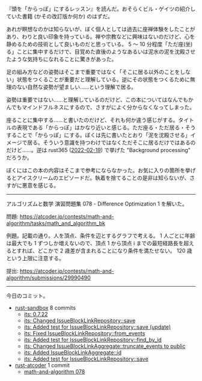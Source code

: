 『頭を「からっぽ」にするレッスン』を読んだ。おそらくビル・ゲイツの紹介していた書籍 (かその改訂版か何か) のはずだ。

あれが瞑想なのかは知らないが、ぼく個人としては過去に座禅体験をしたことがあり、わりと良い印象を持っている。禅や宗教などに興味はないのだけど、心を静めるための技術として良いものだと思っている。 5 〜 10 分程度「ただ座(坐)る」ことに集中するだけで、目覚めた直後のようなあるいは泥水の泥を沈殿させたような気持ちになれることに驚きがあった。

足の組み方などの姿勢はそこまで重要ではなく「そこに居る以外のことをしない」状態をつくることが重要だと理解している。逆にその状態をつくるために無理のない自然な姿勢が望ましい……という理解で居る。

姿勢は重要ではない……と理解しているのだけど、この本についてはなんでもかんでもマインドフルネスにするので、さすがによく分からなくなってしまった。

座ることに集中する……と書いたのだけど、それも何か違う感じがする。タイトルの表現である「からっぽ」はかなり近いと感じる。ただ座る・ただ居る・そうすることで「からっぽ」にする。ぼくは先に書いたとおり「泥を沈殿させる」イメージで居る。そういう意識を持つわけではなくただそこに居るだけではあるのだけど……。逆は rust365 ([2022-02-19]) で挙げた "Background processing" だろうか。

ぼくにはこの本の内容はそこまで参考にならなかった。お気に入りの箇所を挙げるとアイスクリームのエピソードだ。執着を捨てることの是非は知らないが、さすがに悪意を感じる。

---

アルゴリズムと数学 演習問題集  078 - Difference Optimization 1 を解いた。

問題: <https://atcoder.jp/contests/math-and-algorithm/tasks/math_and_algorithm_bk>

例題。記載の通り。人を頂点、条件を辺とするグラフで考える。 1 人ごとに年齢は最大でも 1 ずつしか増えないので、頂点 1 から頂点 i までの最短経路長を超えるとすれば、どこかで 2 歳差が含まれることになり条件を満たせない。 120 歳という上限に注意する。

提出: <https://atcoder.jp/contests/math-and-algorithm/submissions/29990490>

---

今日のコミット。

- [rust-sandbox](https://github.com/bouzuya/rust-sandbox) 8 commits
  - [its: 0.7.22](https://github.com/bouzuya/rust-sandbox/commit/69c4df1f6b0cd580ca00434697fe223b5b5ae188)
  - [its: Changed IssueBlockLinkRepository::save](https://github.com/bouzuya/rust-sandbox/commit/efbd1e882c19ac02be2ae15ba30d11bf9f8e44b9)
  - [its: Added test for IssueBlockLinkRepository::save (update)](https://github.com/bouzuya/rust-sandbox/commit/a8ed28d48aa822577fe03e0cbe2adb7d5a411d1a)
  - [its: Fixed IssueBlockLinkRepository::from_events](https://github.com/bouzuya/rust-sandbox/commit/b136ea0447e754f7b0d2f0c9f3fdea60a9106c9a)
  - [its: Added test for IssueBlockLinkRepository::find_by_id](https://github.com/bouzuya/rust-sandbox/commit/6c385819ce4420f792b90e77daeb65938c4a4c1c)
  - [its: Changed IssueBlockLinkAggregate::truncate_events to public](https://github.com/bouzuya/rust-sandbox/commit/fbc38c88e0064a6dd27700cf5df5f2161d6914d7)
  - [its: Added IssueBlockLinkAggregate::id](https://github.com/bouzuya/rust-sandbox/commit/8dffa272d4168c5ddbe3986153e0d1493d210d82)
  - [its: Added test for IssueBlockLinkRepository::save](https://github.com/bouzuya/rust-sandbox/commit/b4c0676ac4242a365659fdd7c3a8abf29ad0bcec)
- [rust-atcoder](https://github.com/bouzuya/rust-atcoder) 1 commit
  - [math-and-algorithm 078](https://github.com/bouzuya/rust-atcoder/commit/aa700be5fc52cd2645998e38a7d5a878d43d53fa)

[2022-02-19]: https://blog.bouzuya.net/2022/02/19/
